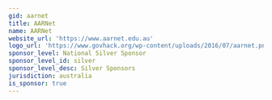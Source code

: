 ```yaml
---
gid: aarnet
title: AARNet
name: AARNet
website_url: 'https://www.aarnet.edu.au'
logo_url: 'https://www.govhack.org/wp-content/uploads/2016/07/aarnet.png'
sponsor_level: National Silver Sponsor
sponsor_level_id: silver
sponsor_level_desc: Silver Sponsors
jurisdiction: australia
is_sponsor: true
---
```


